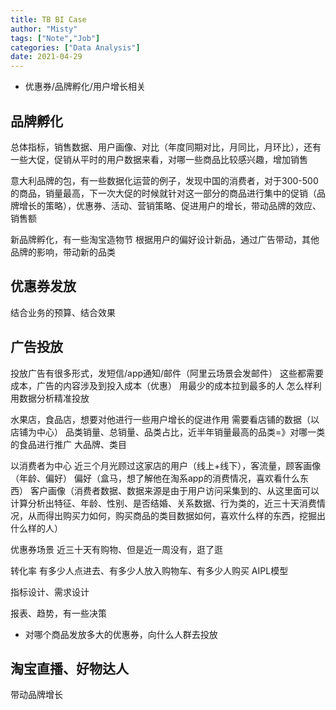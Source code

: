 ```yaml
---
title: TB BI Case
author: "Misty"
tags: ["Note","Job"]
categories: ["Data Analysis"]
date: 2021-04-29
---
```


* 优惠券/品牌孵化/用户增长相关








## 品牌孵化

总体指标，销售数据、用户画像、对比（年度同期对比，月同比，月环比），还有一些大促，促销从平时的用户数据来看，对哪一些商品比较感兴趣，增加销售

意大利品牌的包，有一些数据化运营的例子，发现中国的消费者，对于300-500的商品，销量最高，下一次大促的时候就针对这一部分的商品进行集中的促销（品牌增长的策略），优惠券、活动、营销策略、促进用户的增长，带动品牌的效应、销售额


新品牌孵化，有一些淘宝造物节
根据用户的偏好设计新品，通过广告带动，其他品牌的影响，带动新的品类



## 优惠券发放
结合业务的预算、结合效果


## 广告投放

投放广告有很多形式，发短信/app通知/邮件（阿里云场景会发邮件）
这些都需要成本，广告的内容涉及到投入成本（优惠）
用最少的成本拉到最多的人
怎么样利用数据分析精准投放

水果店，食品店，想要对他进行一些用户增长的促进作用
需要看店铺的数据（以店铺为中心）
品类销量、总销量、品类占比，近半年销量最高的品类=》对哪一类的食品进行推广
大品牌、类目

以消费者为中心
近三个月光顾过这家店的用户（线上+线下），客流量，顾客画像（年龄、偏好）
偏好（盒马，想了解他在淘系app的消费情况，喜欢看什么东西）
客户画像（消费者数据、数据来源是由于用户访问采集到的、从这里面可以计算分析出特征、年龄、性别、是否结婚、关系数据、行为类的，近三十天消费情况，从而得出购买力如何，购买商品的类目数据如何，喜欢什么样的东西，挖掘出什么样的人）

优惠券场景
近三十天有购物、但是近一周没有，逛了逛


转化率
有多少人点进去、有多少人放入购物车、有多少人购买
AIPL模型




指标设计、需求设计

报表、趋势，有一些决策

* 对哪个商品发放多大的优惠券，向什么人群去投放




## 淘宝直播、好物达人
带动品牌增长